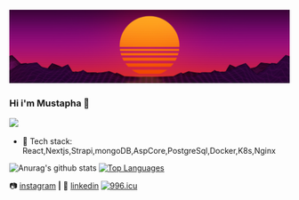 ![alt text](https://raw.githubusercontent.com/MustaphaAlioglou/MustaphaAlioglou/master/Sun.jpg)
### Hi i'm Mustapha 👋
![](https://vistr.dev/badge?repo=MustaphaAlioglou.MustaphaAlioglou)
- 🌱 Tech stack: React,Nextjs,Strapi,mongoDB,AspCore,PostgreSql,Docker,K8s,Nginx


![Anurag's github stats](https://github-readme-stats.vercel.app/api?username=MustaphaAlioglou&theme=calm&show_icons=true)
[![Top Languages](https://github-readme-stats.vercel.app/api/top-langs/?username=MustaphaAlioglou&layout=compact&show_icons=true&theme=calm)](https://github.com/anuraghazra/github-readme-stats)


📷 [instagram][instagram] **|** 
👔 [linkedin][linkedin]
[![996.icu](https://img.shields.io/badge/link-996.icu-red.svg)](https://996.icu)


[banner]: https://raw.githubusercontent.com/MustaphaAlioglou/MustaphaAlioglou/master/Sun.jpg
[instagram]: https://www.instagram.com/mustapha_sz/
[linkedin]: https://www.linkedin.com/in/mustapha-alioglou/
